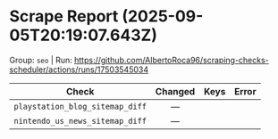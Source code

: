 # Scrape Report (2025-09-05T20:19:07.643Z)

Group: `seo`  |  Run: https://github.com/AlbertoRoca96/scraping-checks-scheduler/actions/runs/17503545034

| Check | Changed | Keys | Error |
|---|:---:|:--|:--|
| `playstation_blog_sitemap_diff` | — |  |  |
| `nintendo_us_news_sitemap_diff` | — |  |  |
